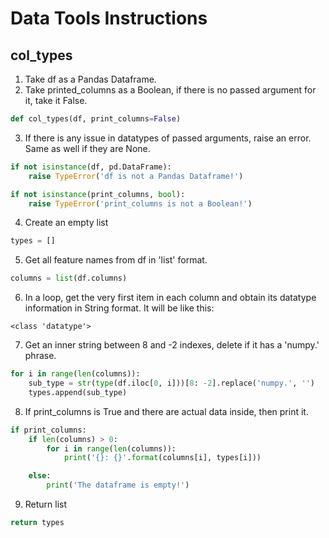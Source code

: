 # Data Tools Instructions

## col_types

1. Take df as a Pandas Dataframe.
2. Take printed_columns as a Boolean, if there is no passed argument for it, take it False.

```python
def col_types(df, print_columns=False)
```

3. If there is any issue in datatypes of passed arguments, raise an error. Same as well if they are None.

```python
if not isinstance(df, pd.DataFrame):
    raise TypeError('df is not a Pandas Dataframe!')

if not isinstance(print_columns, bool):
    raise TypeError('print_columns is not a Boolean!')
```

4. Create an empty list

```python
types = []
```

5. Get all feature names from df in 'list' format.

```python
columns = list(df.columns)
```

6. In a loop, get the very first item in each column and obtain its datatype information in String format. It will be like this:

```
<class 'datatype'>
```

7. Get an inner string between 8 and -2 indexes, delete if it has a 'numpy.' phrase.

```python
for i in range(len(columns)):
    sub_type = str(type(df.iloc[0, i]))[8: -2].replace('numpy.', '')
    types.append(sub_type)
```

8. If print_columns is True and there are actual data inside, then print it.

```python
if print_columns:
    if len(columns) > 0:
        for i in range(len(columns)):
            print('{}: {}'.format(columns[i], types[i]))

    else:
        print('The dataframe is empty!')
```

9. Return list

```python
return types
```